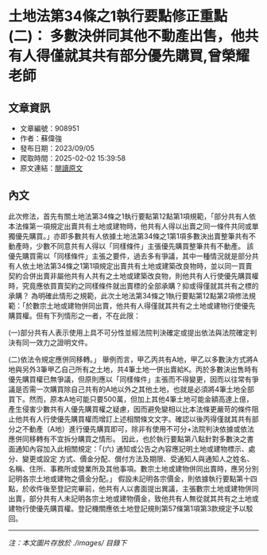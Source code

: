 # 土地法第34條之1執行要點修正重點(二)： 多數決併同其他不動產出售，他共有人得僅就其共有部分優先購買,曾榮耀老師

## 文章資訊
- 文章編號：908951
- 作者：蘇偉強
- 發布日期：2023/09/05
- 爬取時間：2025-02-02 15:39:58
- 原文連結：[閱讀原文](https://real-estate.get.com.tw/Columns/detail.aspx?no=908951)

## 內文
此次修法，首先有關土地法第34條之1執行要點第12點第1項規範，「部分共有人依本法條第一項規定出賣共有土地或建物時，他共有人得以出賣之同一條件共同或單獨優先購買。」亦即多數共有人依據土地法第34條之1第1項多數決出賣整筆共有不動產時，少數不同意共有人得以「同樣條件」主張優先購買整筆共有不動產。
該優先購買需以「同樣條件」主張之要件，過去多有爭議，其中一種情況就是部分共有人依土地法第34條之1第1項規定出賣共有土地或建築改良物時，並以同一買賣契約合併出賣非屬他共有人共有之土地或建築改良物，則他共有人行使優先購買權時，究竟應依買賣契約之同樣條件就出賣標的全部承購？抑或得僅就其共有之標的承購？
為明確此情形之規範，此次土地法第34條之1執行要點第12點第2項修法規範：「於數宗土地或建物併同出賣，他共有人得僅就其共有之土地或建物行使優先購買權。但有下列情形之一者，不在此限：

  (一)部分共有人表示使用上具不可分性並經法院判決確定或提出依法與法院確定判決有同一效力之證明文件。

  (二)依法令規定應併同移轉。」
舉例而言，甲乙丙共有A地，甲乙以多數決方式將A地與另外3筆甲乙自己所有之土地，共4筆土地一併出賣給K。丙於多數決出售時有優先購買權已無爭議，但原則應以「同樣條件」主張而不得變更，因而以往常有爭議是否需一次購買除自己共有的A地以外之其他土地，也就是必須將4筆土地全部買下。然而，原本A地可能只要500萬，但加上其他4筆土地可能金額高達上億，產生侵害少數共有人優先購買權之疑慮，因而避免變相以比本法條更嚴苛的條件阻止他共有人行使優先購買權而增訂上述相關條文文字。確認以後丙得僅就其共有部分之不動產（A地）進行優先購買即可，除非有使用不可分+法院判決依據或依法應併同移轉有不宜拆分購買之情形。
因此，也於執行要點第八點針對多數決之書面通知內容加入此相關規定：「(六) 通知或公告之內容應記明土地或建物標示、處分、變更或設定 方式、價金分配、償付方法及期限、受通知人與通知人之姓名、名稱、住所、事務所或營業所及其他事項。數宗土地或建物併同出賣時，應另分別記明各宗土地或建物之價金分配。」
假設未記明各宗價金，則依據執行要點第十四點，於收件後至登記完畢前，他共有人以書面提出異議，主張數宗土地或建物併同出賣，部分共有人未記明各宗土地或建物價金，致他共有人無從就其共有之土地或建物行使優先購買權。登記機關應依土地登記規則第57條第1項第3款規定予以駁回。

---
*注：本文圖片存放於 ./images/ 目錄下*
